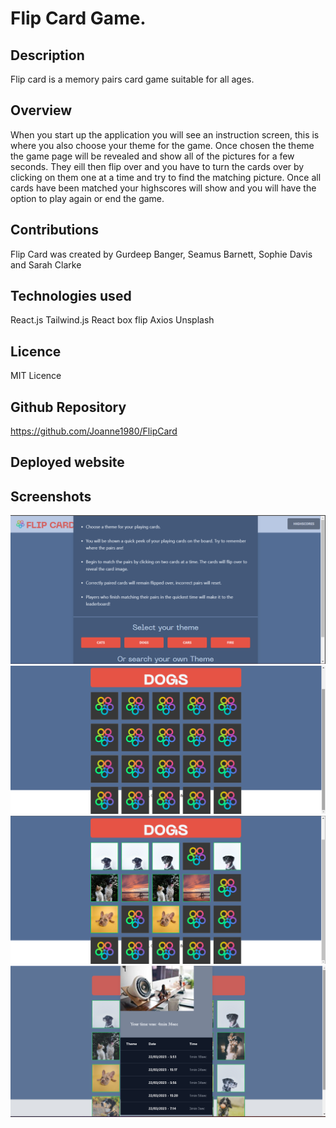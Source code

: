 # Flip Card Game.

## Description
Flip card is a memory pairs card game suitable for all ages. 

## Overview
When you start up the application you will see an instruction screen, this is where you also choose your theme
for the game. Once chosen the theme the game page will be revealed and show all of the pictures for a few seconds. 
They eill then flip over and you have to turn the cards over by clicking on them one at a time and try to find the matching picture. 
Once all cards have been matched your highscores will show and you will have the option to play again or end the game. 

## Contributions
Flip Card was created by Gurdeep Banger, Seamus Barnett, Sophie Davis and Sarah Clarke

## Technologies used
React.js
Tailwind.js
React box flip
Axios
Unsplash

## Licence
MIT Licence

## Github Repository
https://github.com/Joanne1980/FlipCard

## Deployed website


## Screenshots
![alt text](/public/Instructions.png?raw=true)
![alt text](/public/Game.png?raw=true)
![alt text](/public/game1.png?raw=true)
![alt text](/public/highscores.png?raw=true)